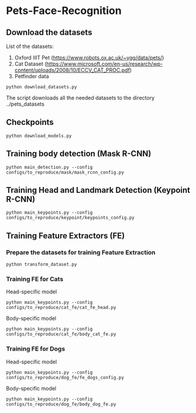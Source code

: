 # Pets-Face-Recognition

## Download the datasets
List of the datasets:
1. Oxford IIIT Pet (https://www.robots.ox.ac.uk/~vgg/data/pets/)
2. Cat Dataset (https://www.microsoft.com/en-us/research/wp-content/uploads/2008/10/ECCV_CAT_PROC.pdf)
3. Petfinder data

`python download_datasets.py`

The script downloads all the needed datasets to the directory ../pets_datasets

## Checkpoints

`python download_models.py`

## Training body detection (Mask R-CNN)

`python main_detection.py --config configs/to_reproduce/mask/mask_rcnn_config.py`

## Training Head and Landmark Detection (Keypoint R-CNN)

`python main_keypoints.py --config configs/to_reproduce/keypoint/keypoints_config.py`


## Training Feature Extractors (FE)

### Prepare the datasets for training Feature Extraction

`python transform_dataset.py`


### Training FE for Cats
Head-specific model

`python main_keypoints.py --config configs/to_reproduce/cat_fe/cat_fe_head.py`

Body-specific model

`python main_keypoints.py --config configs/to_reproduce/cat_fe/body_cat_fe.py`

### Training FE for Dogs
Head-specific model

`python main_keypoints.py --config configs/to_reproduce/dog_fe/fe_dogs_config.py`

Body-specific model

`python main_keypoints.py --config configs/to_reproduce/dog_fe/body_dog_fe.py`